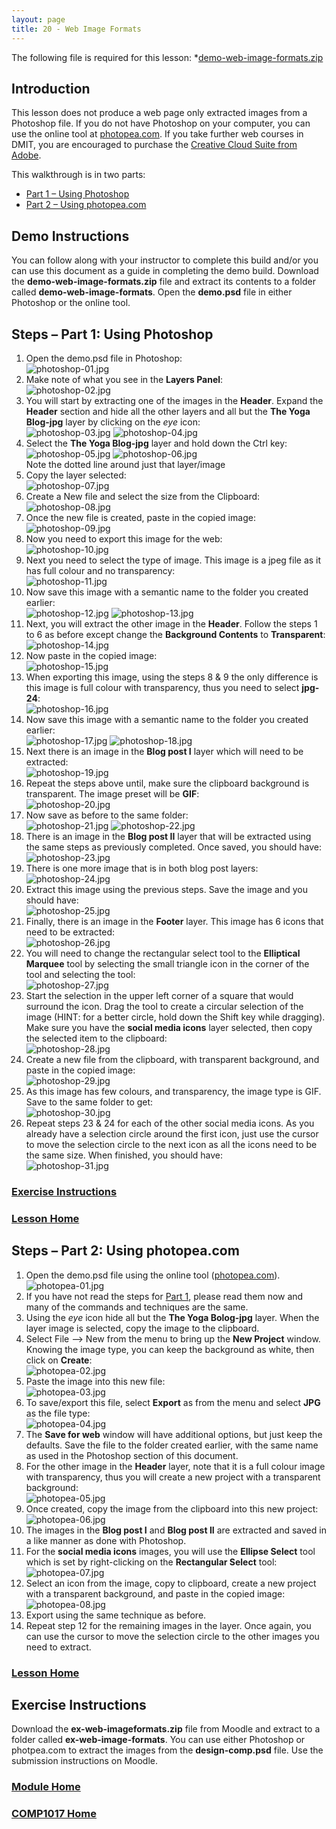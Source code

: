 ```yaml
---
layout: page
title: 20 - Web Image Formats
---
```

The following file is required for this lesson:
*[demo-web-image-formats.zip](files/demo-web-image-formats.zip)

## <a id="intro">Introduction</a>
This lesson does not produce a web page only extracted images from a Photoshop file. If you do not have Photoshop on your computer, you can use the online tool at [photopea.com](https://www.photopea.com/). If you take further web courses in DMIT, you are encouraged to purchase the [Creative Cloud Suite from Adobe](https://www.adobe.com/ca/creativecloud/buy/students.html?promoid=P79NQTWV&mv=other).

This walkthrough is in two parts:
* [Part 1 – Using Photoshop](#part1)
* [Part 2 – Using photopea.com](#part2)

## Demo Instructions
You can follow along with your instructor to complete this build and/or you can use this document as a guide in completing the demo build. Download the **demo-web-image-formats.zip** file and extract its contents to a folder called **demo-web-image-formats**. Open the **demo.psd** file in either Photoshop or the online tool.

## Steps – <a id="part1">Part 1: Using Photoshop</a>
1.	Open the demo.psd file in Photoshop:<br>
![photoshop-01.jpg](files/jpg-photoshop/photoshop-01.jpg)
2.	Make note of what you see in the **Layers Panel**:<br>
![photoshop-02.jpg](files/jpg-photoshop/photoshop-02.jpg)
3.	You will start by extracting one of the images in the **Header**. Expand the **Header** section and hide all the other layers and all but the **The Yoga Blog-jpg** layer by clicking on the _eye_ icon:<br>
![photoshop-03.jpg](files/jpg-photoshop/photoshop-03.jpg)&nbsp;![photoshop-04.jpg](files/jpg-photoshop/photoshop-04.jpg)
4.	Select the **The Yoga Blog-jpg** layer and hold down the Ctrl key:<br>
![photoshop-05.jpg](files/jpg-photoshop/photoshop-05.jpg)&nbsp;![photoshop-06.jpg](files/jpg-photoshop/photoshop-06.jpg)<br>Note the dotted line around just that layer/image
5.	Copy the layer selected:<br>
![photoshop-07.jpg](files/jpg-photoshop/photoshop-07.jpg)
6.	Create a New file and select the size from the Clipboard:<br>
![photoshop-08.jpg](files/jpg-photoshop/photoshop-08.jpg)
7.	Once the new file is created, paste in the copied image:<br>
![photoshop-09.jpg](files/jpg-photoshop/photoshop-09.jpg)
8.	Now you need to export this image for the web:<br>
![photoshop-10.jpg](files/jpg-photoshop/photoshop-10.jpg)
9.	Next you need to select the type of image. This image is a jpeg file as it has full colour and no transparency:<br>
![photoshop-11.jpg](files/jpg-photoshop/photoshop-11.jpg)
10.	Now save this image with a semantic name to the folder you created earlier:<br>
![photoshop-12.jpg](files/jpg-photoshop/photoshop-12.jpg)&nbsp;![photoshop-13.jpg](files/jpg-photoshop/photoshop-13.jpg)
11.	Next, you will extract the other image in the **Header**. Follow the steps 1 to 6 as before except change the **Background Contents** to **Transparent**:<br>
![photoshop-14.jpg](files/jpg-photoshop/photoshop-14.jpg)
12.	Now paste in the copied image:<br>
![photoshop-15.jpg](files/jpg-photoshop/photoshop-15.jpg)
13.	When exporting this image, using the steps 8 &amp; 9 the only difference is this image is full colour with transparency, thus you need to select **jpg-24**:<br>
![photoshop-16.jpg](files/jpg-photoshop/photoshop-16.jpg)
14.	Now save this image with a semantic name to the folder you created earlier:<br>
![photoshop-17.jpg](files/jpg-photoshop/photoshop-17.jpg)&nbsp;![photoshop-18.jpg](files/jpg-photoshop/photoshop-18.jpg)
15.	Next there is an image in the **Blog post I** layer which will need to be extracted:<br>
![photoshop-19.jpg](files/jpg-photoshop/photoshop-19.jpg)
16.	Repeat the steps above until, make sure the clipboard background is transparent. The image preset will be **GIF**:<br>
![photoshop-20.jpg](files/jpg-photoshop/photoshop-20.jpg)
17.	Now save as before to the same folder:<br>
![photoshop-21.jpg](files/jpg-photoshop/photoshop-21.jpg)&nbsp;![photoshop-22.jpg](files/jpg-photoshop/photoshop-22.jpg)
18.	There is an image in the **Blog post II** layer that will be extracted using the same steps as previously completed. Once saved, you should have:<br>
![photoshop-23.jpg](files/jpg-photoshop/photoshop-23.jpg)
19.	There is one more image that is in both blog post layers:<br>
![photoshop-24.jpg](files/jpg-photoshop/photoshop-24.jpg)
20.	Extract this image using the previous steps. Save the image and you should have:<br>
![photoshop-25.jpg](files/jpg-photoshop/photoshop-25.jpg)
21.	Finally, there is an image in the **Footer** layer. This image has 6 icons that need to be extracted:<br>
![photoshop-26.jpg](files/jpg-photoshop/photoshop-26.jpg)
22.	You will need to change the rectangular select tool to the **Elliptical Marquee** tool by selecting the small triangle icon in the corner of the tool and selecting the tool:<br>
![photoshop-27.jpg](files/jpg-photoshop/photoshop-27.jpg)
23.	Start the selection in the upper left corner of a square that would surround the icon. Drag the tool to create a circular selection of the image (HINT: for a better circle, hold down the Shift key while dragging). Make sure you have the **social media icons** layer selected, then copy the selected item to the clipboard:<br>
![photoshop-28.jpg](files/jpg-photoshop/photoshop-28.jpg)
24.	Create a new file from the clipboard, with transparent background, and paste in the copied image:<br>
![photoshop-29.jpg](files/jpg-photoshop/photoshop-29.jpg)
25.	As this image has few colours, and transparency, the image type is GIF. Save to the same folder to get:<br>
![photoshop-30.jpg](files/jpg-photoshop/photoshop-30.jpg)
26.	Repeat steps 23 &amp; 24 for each of the other social media icons. As you already have a selection circle around the first icon, just use the cursor to move the selection circle to the next icon as all the icons need to be the same size. When finished, you should have:<br>
![photoshop-31.jpg](files/jpg-photoshop/photoshop-31.jpg)

### [Exercise Instructions](#exercise)

### [Lesson Home](#intro)

## Steps – <a id="part2">Part 2: Using photopea.com</a>
1.	Open the demo.psd file using the online tool ([photopea.com](https://www.photopea.com/)).<br>
![photopea-01.jpg](files/jpg-photopea/photopea-01.jpg)
2.	If you have not read the steps for [Part 1](#part1), please read them now and many of the commands and techniques are the same.
3.	Using the _eye_ icon hide all but the **The Yoga Bolog-jpg** layer. When the layer image is selected, copy the image to the clipboard.
4.	Select File --> New from the menu to bring up the **New Project** window. Knowing the image type, you can keep the background as white, then click on **Create**:<br>
![photopea-02.jpg](files/jpg-photopea/photopea-02.jpg)
5.	Paste the image into this new file:<br>
![photopea-03.jpg](files/jpg-photopea/photopea-03.jpg)
6.	To save/export this file, select **Export** as from the menu and select **JPG** as the file type:<br>
![photopea-04.jpg](files/jpg-photopea/photopea-04.jpg)
7.	The **Save for web** window will have additional options, but just keep the defaults. Save the file to the folder created earlier, with the same name as used in the Photoshop section of this document.
8.	For the other image in the **Header** layer, note that it is a full colour image with transparency, thus you will create a new project with a transparent background:<br>
![photopea-05.jpg](files/jpg-photopea/photopea-05.jpg)
9.	Once created, copy the image from the clipboard into this new project:<br>
![photopea-06.jpg](files/jpg-photopea/photopea-06.jpg)
10.	The images in the **Blog post I** and **Blog post II** are extracted and saved in a like manner as done with Photoshop.
11.	For the **social media icons** images, you will use the **Ellipse Select** tool which is set by right-clicking on the **Rectangular Select** tool:<br>
![photopea-07.jpg](files/jpg-photopea/photopea-07.jpg)
12.	Select an icon from the image, copy to clipboard, create a new project with a transparent background, and paste in the copied image:<br>
![photopea-08.jpg](files/jpg-photopea/photopea-08.jpg)
13.	Export using the same technique as before.
14.	Repeat step 12 for the remaining images in the layer. Once again, you can use the cursor to move the selection circle to the other images you need to extract.

### [Lesson Home](#intro)

## <a id="exercise">Exercise Instructions</a>
Download the **ex-web-imageformats.zip** file from Moodle and extract to a folder called **ex-web-image-formats**. You can use either Photoshop or photpea.com to extract the images from the **design-comp.psd** file. Use the submission instructions on Moodle.

### [Module Home](../module3.md)

### [COMP1017 Home](../../)
